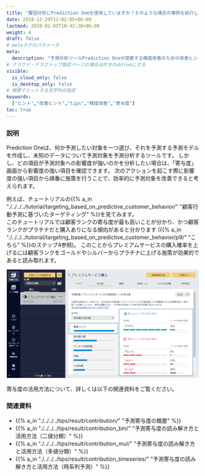 ```yaml
---
title: "要因分析にPrediction Oneを使用していますか？そのような場合の事例を紹介します。"
date: 2018-12-29T11:02:05+06:00
lastmod: 2020-01-05T10:42:26+06:00
weight: 4
draft: false
# metaタグのパラメータ
meta:
  description: "予測分析ツールPrediction Oneが提案する精度改善のための改善ヒントについて説明するページです。"
# クラウド・デスクトップ限定ページの場合は片方のみtrueにする
visible:
  is_cloud_only: false
  is_desktop_only: false
# 検索でヒットする文字列の指定
keywords:
  ["ヒント","改善ヒント","tips","精度改善","寄与度"]
toc: true
---
```


### 説明

Prediction Oneは、何か予測したい対象を一つ選び、それを予測する予測モデルを作成し、未知のデータについて予測対象を予測分析するツールです。
しかし、どの項目が予測対象への影響度が強いのかを分析したい場合は、「寄与度」画面から影響度の強い項目を確認できます。
次のアクションを起こす際に影響度の強い項目から順番に施策を行うことで、効率的に予測対象を改善できると考えられます。

例えば、チュートリアルの{{% a_in "./../../../tutorial/targeting_based_on_predictive_customer_behavior/" "顧客行動予測に基づいたターゲティング" %}}を見てみます。<br/>
このチュートリアルでは顧客ランクの寄与度が最も高いことが分かり、かつ顧客ランクがプラチナだと購入ありになる傾向があると分かります
 ({{% a_in "./../../../tutorial/targeting_based_on_predictive_customer_behavior/p9/" "こちら" %}}のステップ4参照)。
このことからプレミアムサービスの購入確率を上げるには顧客ランクをゴールドやシルバーからプラチナに上げる施策が効果的であると読み取れます。

![](../img/t_slide20.png)

寄与度の活用方法について、詳しくは以下の関連資料をご覧ください。

### 関連資料

- {{% a_in "./../../../tips/result/contribution/" "予測寄与度の概要" %}}
- {{% a_in "./../../../tips/result/contribution_bin/" "予測寄与度の読み解き方と活用方法（二値分類）" %}}
- {{% a_in "./../../../tips/result/contribution_mul/" "予測寄与度の読み解き方と活用方法（多値分類）" %}}
- {{% a_in "./../../../tips/result/contribution_timeseries/" "予測寄与度の読み解き方と活用方法（時系列予測）" %}}

